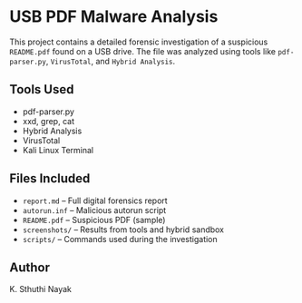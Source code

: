 # USB PDF Malware Analysis 

This project contains a detailed forensic investigation of a suspicious `README.pdf` found on a USB drive. The file was analyzed using tools like `pdf-parser.py`, `VirusTotal`, and `Hybrid Analysis`.

## Tools Used
- pdf-parser.py
- xxd, grep, cat
- Hybrid Analysis
- VirusTotal
- Kali Linux Terminal

## Files Included
- `report.md` – Full digital forensics report
- `autorun.inf` – Malicious autorun script
- `README.pdf` – Suspicious PDF (sample)
- `screenshots/` – Results from tools and hybrid sandbox
- `scripts/` – Commands used during the investigation

## Author
K. Sthuthi Nayak
